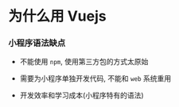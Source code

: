 # 为什么用 Vuejs

### 小程序语法缺点

- 不能使用 `npm`, 使用第三方包的方式太原始

- 需要为小程序单独开发代码, 不能和 `web` 系统重用

- 开发效率和学习成本(小程序特有的语法)